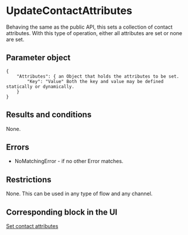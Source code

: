 # UpdateContactAttributes<a name="contact-actions-updatecontactattributes"></a>

Behaving the same as the public API, this sets a collection of contact attributes\. With this type of operation, either all attributes are set or none are set\. 

## Parameter object<a name="updatecontactattributes-parameter"></a>

```
{
    "Attributes": { an Object that holds the attributes to be set. 
        "Key": "Value" Both the key and value may be defined statically or dynamically.
    }
}
```

## Results and conditions<a name="updatecontactattributes-results"></a>

None\.

## Errors<a name="updatecontactattributes-errors"></a>
+ NoMatchingError \- if no other Error matches\.

## Restrictions<a name="updatecontactattributes-restrictions"></a>

None\. This can be used in any type of flow and any channel\. 

## Corresponding block in the UI<a name="updatecontactattributes-ui"></a>

[Set contact attributes](set-contact-attributes.md)